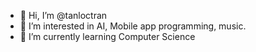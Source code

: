- 👋 Hi, I’m @tanloctran
- 👀 I’m interested in AI, Mobile app programming, music.
- 🌱 I’m currently learning Computer Science


<!---
tanloctran/tanloctran is a ✨ special ✨ repository because its `README.md` (this file) appears on your GitHub profile.
You can click the Preview link to take a look at your changes.
--->
